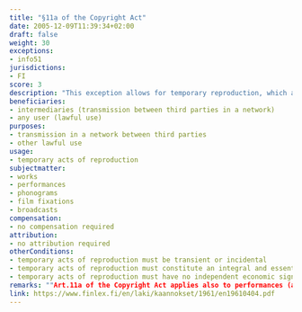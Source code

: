 ```yaml
---
title: "§11a of the Copyright Act"
date: 2005-12-09T11:39:34+02:00 
draft: false
weight: 30
exceptions:
- info51
jurisdictions:
- FI
score: 3
description: "This exception allows for temporary reproduction, which are transient or incidental and which are an integral and essential part of a technological process for the sole purpose of enabling a transmission of a work in a network between third parties by an intermediary, or a lawful use of a work, and which have no independent economic significance." 
beneficiaries:
- intermediaries (transmission between third parties in a network)
- any user (lawful use)
purposes: 
- transmission in a network between third parties
- other lawful use
usage:
- temporary acts of reproduction
subjectmatter:
- works
- performances
- phonograms
- film fixations
- broadcasts
compensation:
- no compensation required
attribution: 
- no attribution required
otherConditions: 
- temporary acts of reproduction must be transient or incidental
- temporary acts of reproduction must constitute an integral and essential part of a technical process
- temporary acts of reproduction must have no independent economic significance
remarks: ""Art.11a of the Copyright Act applies also to performances (art.45(7) of the CA); sound recordings (art.46(3) of the CA); film fixations (art.46a(3) of the CA); broadcasts (art.48(4) of the CA) and photographs (art.49a(3) of the CA) and photographs.""
link: https://www.finlex.fi/en/laki/kaannokset/1961/en19610404.pdf
---
```

